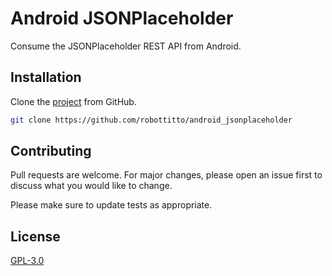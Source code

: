 # Android JSONPlaceholder

Consume the JSONPlaceholder REST API from Android.

## Installation

Clone the [project](https://github.com/robottitto/android_jsonplaceholder.git) from GitHub.

```bash
git clone https://github.com/robottitto/android_jsonplaceholder
```

## Contributing
Pull requests are welcome. For major changes, please open an issue first to discuss what you would like to change.

Please make sure to update tests as appropriate.

## License
[GPL-3.0](https://choosealicense.com/licenses/gpl-3.0/)